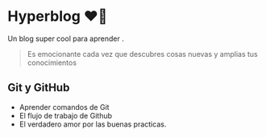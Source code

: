 # Hyperblog ❤️‍🔥
Un blog super cool para aprender .
>Es emocionante cada vez que descubres cosas nuevas y amplias tus conocimientos

## Git y GitHub
* Aprender comandos de Git
* El flujo de trabajo de Github
* El verdadero amor por las buenas practicas.
